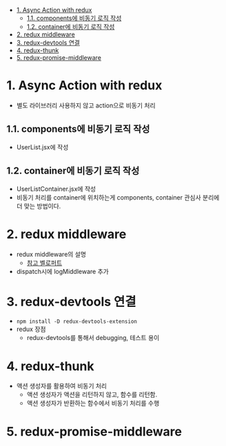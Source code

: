 - [1. Async Action with redux](#1-async-action-with-redux)
  - [1.1. components에 비동기 로직 작성](#11-components에-비동기-로직-작성)
  - [1.2. container에 비동기 로직 작성](#12-container에-비동기-로직-작성)
- [2. redux middleware](#2-redux-middleware)
- [3. redux-devtools 연결](#3-redux-devtools-연결)
- [4. redux-thunk](#4-redux-thunk)
- [5. redux-promise-middleware](#5-redux-promise-middleware)

# 1. Async Action with redux

- 별도 라이브러리 사용하지 않고 action으로 비동기 처리

## 1.1. components에 비동기 로직 작성

- UserList.jsx에 작성

## 1.2. container에 비동기 로직 작성

- UserListContainer.jsx에 작성
- 비동기 처리를 container에 위치하는게 components, container 관심사 분리에 더 맞는 방법이다.

# 2. redux middleware

- redux middleware의 설명
  - [참고 벨로퍼트](https://react.vlpt.us/redux-middleware/02-make-middleware.html)
- dispatch시에 logMiddleware 추가

# 3. redux-devtools 연결

- `npm install -D redux-devtools-extension`
- redux 장점
  - redux-devtools를 통해서 debugging, 테스트 용이

# 4. redux-thunk

- 액션 생성자를 활용하여 비동기 처리
  - 액션 생성자가 액션을 리턴하지 않고, 함수를 리턴함.
  - 액션 생성자가 반환하는 함수에서 비동기 처리를 수행

# 5. redux-promise-middleware

